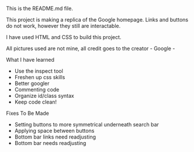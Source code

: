 This is the README.md file.


This project is making a replica of the Google homepage. Links and buttons do not work, however they still are interactable. 

I have used HTML and CSS to build this project.

All pictures used are not mine, all credit goes to the creator - Google -

What I have learned
- Use the inspect tool
- Freshen up css skills
- Better googler
- Commenting code
- Organize id/class syntax
- Keep code clean!

Fixes To Be Made
- Setting buttons to more symmetrical underneath search bar
- Applying space between buttons
- Bottom bar links need readjusting
- Bottom bar needs readjusting